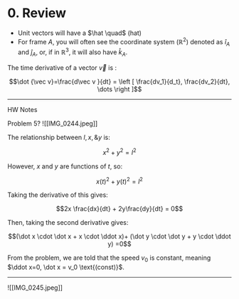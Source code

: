 # 0. Review

- Unit vectors will have a $\hat \quad$ (hat)
- For frame $A$, you will often see the coordinate system ($\mathbb R^2$) denoted as $\hat i _A$ and $\hat j _A$, or, if in $\mathbb R^3$, it will also have $\hat k _A$. 


The time derivative of a vector $\vec v$ is :

$$\dot {\vec v}=\frac{d\vec v }{dt} = \left [ \frac{dv_1}{d_t}, \frac{dv_2}{dt}, \dots \right ]$$

---

HW Notes

Problem 5?
![[IMG_0244.jpeg]]

The relationship between $l, x, \& y$ is:

$$x^2 + y^2 = l^2$$

However, $x$ and $y$ are functions of $t$, so:

$$x(t)^2 + y(t)^2 = l^2$$

Taking the derivative of this gives:

$$2x \frac{dx}{dt} + 2y\frac{dy}{dt} = 0$$

Then, taking the second derivative gives:

$$(\dot x \cdot \dot x + x \cdot \ddot x)+ (\dot y \cdot \dot y + y \cdot \ddot y) =0$$

From the problem, we are told that the speed $v_0$ is constant, meaning $\ddot x=0, \dot x = v_0 \text{(const)}$.

---

![[IMG_0245.jpeg]]

